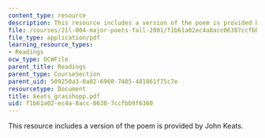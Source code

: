 ```yaml
---
content_type: resource
description: This resource includes a version of the poem is provided by John Keats.
file: /courses/21l-004-major-poets-fall-2001/f1b61a02ec4a8acc06387ccfbb9f6360_keats_grasshopp.pdf
file_type: application/pdf
learning_resource_types:
- Readings
ocw_type: OCWFile
parent_title: Readings
parent_type: CourseSection
parent_uid: 509250a3-0a02-6960-7405-481861f75c7e
resourcetype: Document
title: keats_grasshopp.pdf
uid: f1b61a02-ec4a-8acc-0638-7ccfbb9f6360
---
```

This resource includes a version of the poem is provided by John Keats.

